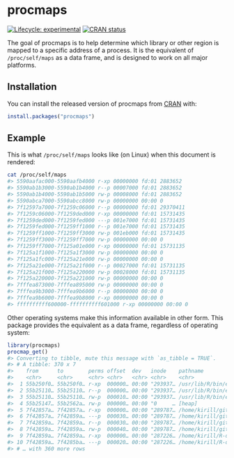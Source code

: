 
<!-- README.md is generated from README.Rmd. Please edit that file -->

# procmaps

<!-- badges: start -->

[![Lifecycle:
experimental](https://img.shields.io/badge/lifecycle-experimental-orange.svg)](https://www.tidyverse.org/lifecycle/#experimental)
[![CRAN
status](https://www.r-pkg.org/badges/version/procmaps)](https://CRAN.R-project.org/package=procmaps)
<!-- badges: end -->

The goal of procmaps is to help determine which library or other region
is mapped to a specific address of a process. It is the equivalent of
`/proc/self/maps` as a data frame, and is designed to work on all major
platforms.

## Installation

You can install the released version of procmaps from
[CRAN](https://CRAN.R-project.org) with:

``` r
install.packages("procmaps")
```

## Example

This is what `/proc/self/maps` looks like (on Linux) when this document
is rendered:

``` bash
cat /proc/self/maps
#> 5590aafac000-5590aafb4000 r-xp 00000000 fd:01 2883652                    /bin/cat
#> 5590ab1b3000-5590ab1b4000 r--p 00007000 fd:01 2883652                    /bin/cat
#> 5590ab1b4000-5590ab1b5000 rw-p 00008000 fd:01 2883652                    /bin/cat
#> 5590abca7000-5590abcc8000 rw-p 00000000 00:00 0                          [heap]
#> 7f12597a7000-7f1259c06000 r--p 00000000 fd:01 29370411                   /usr/lib/locale/locale-archive
#> 7f1259c06000-7f1259ded000 r-xp 00000000 fd:01 15731435                   /lib/x86_64-linux-gnu/libc-2.27.so
#> 7f1259ded000-7f1259fed000 ---p 001e7000 fd:01 15731435                   /lib/x86_64-linux-gnu/libc-2.27.so
#> 7f1259fed000-7f1259ff1000 r--p 001e7000 fd:01 15731435                   /lib/x86_64-linux-gnu/libc-2.27.so
#> 7f1259ff1000-7f1259ff3000 rw-p 001eb000 fd:01 15731435                   /lib/x86_64-linux-gnu/libc-2.27.so
#> 7f1259ff3000-7f1259ff7000 rw-p 00000000 00:00 0 
#> 7f1259ff7000-7f125a01e000 r-xp 00000000 fd:01 15731135                   /lib/x86_64-linux-gnu/ld-2.27.so
#> 7f125a1f1000-7f125a1f3000 rw-p 00000000 00:00 0 
#> 7f125a1fc000-7f125a21e000 rw-p 00000000 00:00 0 
#> 7f125a21e000-7f125a21f000 r--p 00027000 fd:01 15731135                   /lib/x86_64-linux-gnu/ld-2.27.so
#> 7f125a21f000-7f125a220000 rw-p 00028000 fd:01 15731135                   /lib/x86_64-linux-gnu/ld-2.27.so
#> 7f125a220000-7f125a221000 rw-p 00000000 00:00 0 
#> 7fffea873000-7fffea895000 rw-p 00000000 00:00 0                          [stack]
#> 7fffea9b3000-7fffea9b6000 r--p 00000000 00:00 0                          [vvar]
#> 7fffea9b6000-7fffea9b8000 r-xp 00000000 00:00 0                          [vdso]
#> ffffffffff600000-ffffffffff601000 r-xp 00000000 00:00 0                  [vsyscall]
```

Other operating systems make this information available in other form.
This package provides the equivalent as a data frame, regardless of
operating system:

``` r
library(procmaps)
procmap_get()
#> Converting to tibble, mute this message with `as_tibble = TRUE`.
#> # A tibble: 370 x 7
#>    from      to        perms offset  dev   inode    pathname                    
#>    <chr>     <chr>     <chr> <chr>   <chr> <chr>    <chr>                       
#>  1 55b250f0… 55b250f0… r-xp  000000… 00:00 "293937… /usr/lib/R/bin/exec/R       
#>  2 55b25110… 55b25110… r--p  000000… 00:00 "293937… /usr/lib/R/bin/exec/R       
#>  3 55b25110… 55b25110… rw-p  000010… 00:00 "293937… /usr/lib/R/bin/exec/R       
#>  4 55b25147… 55b2562a… rw-p  000000… 00:00 "0     … [heap]                      
#>  5 7f42857a… 7f42857a… r-xp  000000… 00:00 "289787… /home/kirill/git/R/r-prof/p…
#>  6 7f42857a… 7f42859a… ---p  000030… 00:00 "289787… /home/kirill/git/R/r-prof/p…
#>  7 7f42859a… 7f42859a… r--p  000030… 00:00 "289787… /home/kirill/git/R/r-prof/p…
#>  8 7f42859a… 7f42859a… rw-p  000040… 00:00 "289787… /home/kirill/git/R/r-prof/p…
#>  9 7f42859a… 7f42859a… r-xp  000000… 00:00 "287226… /home/kirill/R-dev/glue/lib…
#> 10 7f42859a… 7f4285ba… ---p  000020… 00:00 "287226… /home/kirill/R-dev/glue/lib…
#> # … with 360 more rows
```
